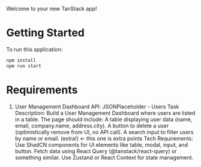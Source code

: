 Welcome to your new TanStack app!

# Getting Started

To run this application:

```bash
npm install
npm run start
```

# Requirements

1. User Management Dashboard
   API: JSONPlaceholder - Users
   Task Description:
   Build a User Management Dashboard where users are listed in a table. The page should include:
   A table displaying user data (name, email, company.name, address.city).
   A button to delete a user (optimistically remove from UI, no API call).
   A search input to filter users by name or email. (extra!) <- this one is extra points
   Tech Requirements:
   Use ShadCN components for UI elements like table, modal, input, and button.
   Fetch data using React Query (@tanstack/react-query) or something similar.
   Use Zustand or React Context for state management.
